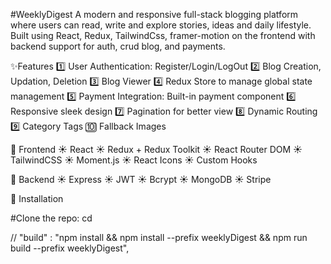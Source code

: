 #WeeklyDigest 
A modern and responsive full-stack blogging platform where users can read, write and explore stories, ideas and daily lifestyle. 
Built using React, Redux, TailwindCss, framer-motion on the frontend with backend support for auth, crud blog, and payments.

✨Features
1️⃣ User Authentication: Register/Login/LogOut
2️⃣ Blog Creation, Updation, Deletion
3️⃣ Blog Viewer
4️⃣ Redux Store to manage global state management
5️⃣ Payment Integration: Built-in payment component
6️⃣ Responsive sleek design
7️⃣ Pagination for better view
8️⃣ Dynamic Routing
9️⃣ Category Tags
🔟 Fallback Images

📁 Frontend 
☀️ React
☀️ Redux + Redux Toolkit
☀️ React Router DOM
☀️ TailwindCSS
☀️ Moment.js
☀️ React Icons
☀️ Custom Hooks

📁 Backend
☀️ Express
☀️ JWT
☀️ Bcrypt
☀️ MongoDB
☀️ Stripe

💼 Installation

#Clone the repo:
cd 



 // "build" : "npm install  && npm install --prefix weeklyDigest && npm run build --prefix weeklyDigest",